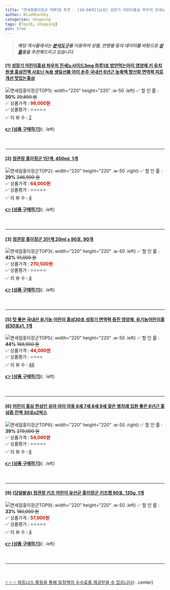 ```yaml
---
title: "면세점홍이장군 TOP10 추천 - [10~50대][남성] 성장기 어린이홍삼 파우치 진세노사이드3mg 하루1포 밥안먹는아이 영양제 키 유치원생 홍삼진액 사포닌 녹용 생일선물 아이 손주"
author: BlueMoonSky
categories: shopping
tags: [Top10, shopping]
pin: true
---
```


> ##### 해당 게시물에서는 [**분석도구**](https://itemscout.io/)를 이용하여 **성별**, **연령별** 등의 데이터를 바탕으로 [**상품**](https://link.coupang.com/a/baae76)들을 추천해드리고 있습니다.

#### [1] [성장기 어린이홍삼 파우치 진세노사이드3mg 하루1포 밥안먹는아이 영양제 키 유치원생 홍삼진액 사포닌 녹용 생일선물 아이 손주 국내산 6년근 농축액 항산화 면역력 피로개선 맛있는홍삼](https://link.coupang.com/re/AFFSDP?lptag=AF5964186&subid=bluemoonsky6999&pageKey=6383172452&traceid=V0-153&itemId=13571254301&vendorItemId=80824670208)
![면세점홍이장군TOP1](https://thumbnail9.coupangcdn.com/thumbnails/remote/230x230ex/image/vendor_inventory/24f1/fcc66638bcfcb78383364624ec6c38215a451c3a936dc2a7f785a7192186.jpg){: width="220" height="220" .w-50 .left}
✅ 할 인 률 : **50%** ~~<del class="base-price"> 29,800  </del>원~~<br>
✅ 상품가격 : <span style="color:#cb1400"> **99,000원** </span><br>
✅ 상품평가 : ⭐⭐⭐⭐⭐<br>
✅ 리 뷰 수 : [2](https://link.coupang.com/re/AFFSDP?lptag=AF5964186&subid=bluemoonsky6999&pageKey=6383172452&traceid=V0-153&itemId=13571254301&vendorItemId=80824670208)<br>
<br>
[**👉  [상품 구매하기]**](https://link.coupang.com/re/AFFSDP?lptag=AF5964186&subid=bluemoonsky6999&pageKey=6383172452&traceid=V0-153&itemId=13571254301&vendorItemId=80824670208){: .left}
<br>
<br>
<br>

***

#### [2] [정관장 홍이장군 1단계, 450ml, 1개](https://link.coupang.com/re/AFFSDP?lptag=AF5964186&subid=bluemoonsky6999&pageKey=4311129782&traceid=V0-153&itemId=5003393158&vendorItemId=83466536636)
![면세점홍이장군TOP2](https://thumbnail9.coupangcdn.com/thumbnails/remote/230x230ex/image/vendor_inventory/b848/d314cd699674f8a37735ac9ccb5b4e5953c80e413ec95dbbc6df6a68a77b.jpg){: width="220" height="220" .w-50 .right}
✅ 할 인 률 : **29%** ~~<del class="base-price"> 246,900  </del>원~~<br>
✅ 상품가격 : <span style="color:#cb1400"> **64,000원** </span><br>
✅ 상품평가 : ⭐⭐⭐⭐⭐<br>
✅ 리 뷰 수 : [4](https://link.coupang.com/re/AFFSDP?lptag=AF5964186&subid=bluemoonsky6999&pageKey=4311129782&traceid=V0-153&itemId=5003393158&vendorItemId=83466536636)<br>
<br>
[**👉  [상품 구매하기]**](https://link.coupang.com/re/AFFSDP?lptag=AF5964186&subid=bluemoonsky6999&pageKey=4311129782&traceid=V0-153&itemId=5003393158&vendorItemId=83466536636){: .left}
<br>
<br>
<br>

***

#### [3] [정관장 홍이장군 3단계 20ml x 90포, 90개](https://link.coupang.com/re/AFFSDP?lptag=AF5964186&subid=bluemoonsky6999&pageKey=7188840367&traceid=V0-153&itemId=16094663764&vendorItemId=85198986372)
![면세점홍이장군TOP3](https://thumbnail6.coupangcdn.com/thumbnails/remote/230x230ex/image/vendor_inventory/72cc/5d0f2d3d239ccf0d115ad2708dea34ec8f1143e2bdd5957695e7d6c0d3a1.png){: width="220" height="220" .w-50 .left}
✅ 할 인 률 : **42%** ~~<del class="base-price"> 91,000  </del>원~~<br>
✅ 상품가격 : <span style="color:#cb1400"> **270,500원** </span><br>
✅ 상품평가 : ⭐⭐⭐⭐⭐<br>
✅ 리 뷰 수 : [4](https://link.coupang.com/re/AFFSDP?lptag=AF5964186&subid=bluemoonsky6999&pageKey=7188840367&traceid=V0-153&itemId=16094663764&vendorItemId=85198986372)<br>
<br>
[**👉  [상품 구매하기]**](https://link.coupang.com/re/AFFSDP?lptag=AF5964186&subid=bluemoonsky6999&pageKey=7188840367&traceid=V0-153&itemId=16094663764&vendorItemId=85198986372){: .left}
<br>
<br>
<br>

***

#### [5] [맛 좋은 국내산 유기농 어린이 홍삼30포 성장기 면역력 증진 영양제, 유기농어린이홍삼30포x1, 1개](https://link.coupang.com/re/AFFSDP?lptag=AF5964186&subid=bluemoonsky6999&pageKey=7383706826&traceid=V0-153&itemId=19074786619&vendorItemId=86197315041)
![면세점홍이장군TOP5](https://thumbnail6.coupangcdn.com/thumbnails/remote/230x230ex/image/vendor_inventory/2fd5/18b03772eeea24cb247a32276c4df8113b5b1966543e982bb1ce7800bafa.png){: width="220" height="220" .w-50 .left}
✅ 할 인 률 : **44%** ~~<del class="base-price"> 169,900  </del>원~~<br>
✅ 상품가격 : <span style="color:#cb1400"> **44,000원** </span><br>
✅ 상품평가 : ⭐⭐⭐⭐<br>
✅ 리 뷰 수 : [46](https://link.coupang.com/re/AFFSDP?lptag=AF5964186&subid=bluemoonsky6999&pageKey=7383706826&traceid=V0-153&itemId=19074786619&vendorItemId=86197315041)<br>
<br>
[**👉  [상품 구매하기]**](https://link.coupang.com/re/AFFSDP?lptag=AF5964186&subid=bluemoonsky6999&pageKey=7383706826&traceid=V0-153&itemId=19074786619&vendorItemId=86197315041){: .left}
<br>
<br>
<br>

***

#### [6] [어린이 홍삼 한삼인 유아 아이 아동 6세 7세 8세 9세 잦은 병치레 입원 좋은 6년근 홍삼즙 진액 30포x2박스](https://link.coupang.com/re/AFFSDP?lptag=AF5964186&subid=bluemoonsky6999&pageKey=7267971844&traceid=V0-153&itemId=18529018894&vendorItemId=81774285379)
![면세점홍이장군TOP6](https://thumbnail8.coupangcdn.com/thumbnails/remote/230x230ex/image/vendor_inventory/236f/8e8033aabdb6d9bf4858d2bdcc47b4835e466c6af9df0fe8311c7ccd8c9c.jpg){: width="220" height="220" .w-50 .right}
✅ 할 인 률 : **39%** ~~<del class="base-price"> 279,000  </del>원~~<br>
✅ 상품가격 : <span style="color:#cb1400"> **54,000원** </span><br>
✅ 상품평가 : ⭐⭐⭐⭐⭐<br>
✅ 리 뷰 수 : [6](https://link.coupang.com/re/AFFSDP?lptag=AF5964186&subid=bluemoonsky6999&pageKey=7267971844&traceid=V0-153&itemId=18529018894&vendorItemId=81774285379)<br>
<br>
[**👉  [상품 구매하기]**](https://link.coupang.com/re/AFFSDP?lptag=AF5964186&subid=bluemoonsky6999&pageKey=7267971844&traceid=V0-153&itemId=18529018894&vendorItemId=81774285379){: .left}
<br>
<br>
<br>

***

#### [9] [(당일발송) 정관장 키즈 어린이 유산균 홍이장군 키즈랩 90포, 135g, 1개](https://link.coupang.com/re/AFFSDP?lptag=AF5964186&subid=bluemoonsky6999&pageKey=5177413878&traceid=V0-153&itemId=7156683936&vendorItemId=80823939372)
![면세점홍이장군TOP9](https://thumbnail8.coupangcdn.com/thumbnails/remote/230x230ex/image/vendor_inventory/396d/30b7a9102c6ee0f7d361f69ea4973f0d6528864bf3cffc778e2bb6ee6907.PNG){: width="220" height="220" .w-50 .left}
✅ 할 인 률 : **33%** ~~<del class="base-price"> 180,000  </del>원~~<br>
✅ 상품가격 : <span style="color:#cb1400"> **57,900원** </span><br>
✅ 상품평가 : ⭐⭐⭐⭐⭐<br>
✅ 리 뷰 수 : [4](https://link.coupang.com/re/AFFSDP?lptag=AF5964186&subid=bluemoonsky6999&pageKey=5177413878&traceid=V0-153&itemId=7156683936&vendorItemId=80823939372)<br>
<br>
[**👉  [상품 구매하기]**](https://link.coupang.com/re/AFFSDP?lptag=AF5964186&subid=bluemoonsky6999&pageKey=5177413878&traceid=V0-153&itemId=7156683936&vendorItemId=80823939372){: .left}
<br>
<br>
<br>

***
<br><br>[💦 💦 💦 파트너스 활동을 통해 일정액의 수수료를 제공받을 수 있습니다](https://link.coupang.com/a/baae76){: .center}